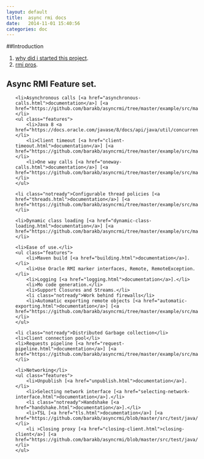 ```yaml
---
layout: default
title:  async rmi docs
date:   2014-11-01 15:40:56
categories: doc
---
```


##Introduction

1. [why did i started this project](why-did-i-started-this-project.html).
2. [rmi pros](rmi-pros.html).


## Async RMI Feature set.
<ul class="features">

    <li>Asynchronous calls [<a href="asynchronous-calls.html">documentation</a>] [<a href="https://github.com/barakb/asyncrmi/tree/master/example/src/main/java/org/async/example/futures">example</a>].</li>
    <ul class="features">
        <li>Java 8 <a href="https://docs.oracle.com/javase/8/docs/api/java/util/concurrent/CompletableFuture.html">CompletableFuture</a>.</li>
        <li>Client timeout [<a href="client-timeout.html">documentation</a>] [<a href="https://github.com/barakb/asyncrmi/tree/master/example/src/main/java/org/async/example/timeout">example</a>].</li>
        <li>One way calls [<a href="oneway-calls.html">documentation</a>] [<a href="https://github.com/barakb/asyncrmi/tree/master/example/src/main/java/org/async/example/oneway">example</a>].</li>
    </ul>

    <li class="notready">Configurable thread policies [<a href="threads.html">documentation</a>] [<a href="https://github.com/barakb/asyncrmi/tree/master/example/src/main/java/org/async/example/oneway">example</a>].</li>

    <li>Dynamic class loading [<a href="dynamic-class-loading.html">documentation</a>] [<a href="https://github.com/barakb/asyncrmi/tree/master/example/src/main/java/org/async/example/dcl">example</a>].</li>

    <li>Ease of use.</li>
    <ul class="features">
        <li>Maven build [<a href="building.html">documentation</a>].</li>
        <li>Use Oracle RMI marker interfaces, Remote, RemoteException.</li>
        <li>Logging [<a href="logging.html">documentation</a>].</li>
        <li>Mo code generation.</li>
        <li>Support Closures and Streams.</li>
        <li class="notready">Work behind firewalls</li>
        <li>Automatic exporting remote objects [<a href="automatic-exporting.html">documentation</a>] [<a href="https://github.com/barakb/asyncrmi/tree/master/example/src/main/java/org/async/example/dcl">example</a>].</li>
    </ul>

    <li class="notready">Distributed Garbage collection</li>
    <li>Client connection pool</li>
    <li>Requests pipeline [<a href="request-pipeline.html">documentation</a>] [<a href="https://github.com/barakb/asyncrmi/tree/master/example/src/main/java/org/async/example/pipeline">example</a>].</li>

    <li>Networking</li>
    <ul class="features">
        <li>Unpublish [<a href="unpublish.html">documentation</a>].</li>
        <li>Selecting network interface [<a href="selecting-network-interface.html">documentation</a>].</li>
        <li class="notready">Handshake [<a href="handshake.html">documentation</a>].</li>
        <li>TSL [<a href="tls.html">documentation</a>] [<a href="https://github.com/barakb/asyncrmi/blob/master/src/test/java/org/async/rmi/ServerTLSTest.java">example</a>].</li>
        <li >Closing proxy [<a href="closing-client.html">closing-client</a>] [<a href="https://github.com/barakb/asyncrmi/blob/master/src/test/java/org/async/rmi/CloseTest.java">example</a>].</li>
    </ul>

</ul>
